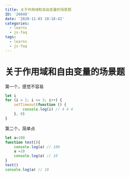 ```yaml
---
title: 关于作用域和自由变量的场景题
ID: '26648'
date: '2020-11-03 10:18:42'
categories:
  - learns
  - js-faq
tags:
  - learns
  - js-faq
---
```


# 关于作用域和自由变量的场景题

第一个，感觉不容易

``` js 
let i
for (i = 1; i <= 3; i++) {
    setTimeout(function () {
        console.log(i) // 4 4 4
    }, 0)
}
```

第二个，简单点

``` js 
let a=100
function test(){
    console.log(a) // 100
    a =10
    console.log(a) // 10
}
test()
console.log(a) // 10
```
 
